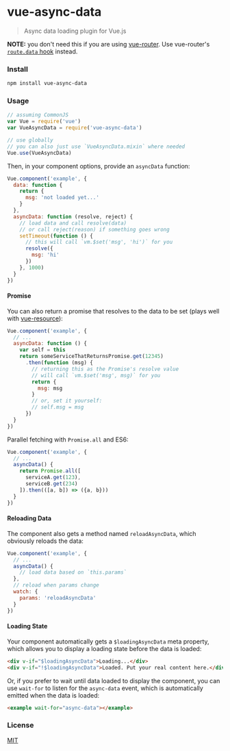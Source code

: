 # vue-async-data

> Async data loading plugin for Vue.js

**NOTE:** you don't need this if you are using [vue-router](https://github.com/vuejs/vue-router). Use vue-router's [`route.data` hook](http://router.vuejs.org/en/pipeline/data.html) instead.

### Install

``` bash
npm install vue-async-data
```

### Usage

``` js
// assuming CommonJS
var Vue = require('vue')
var VueAsyncData = require('vue-async-data')

// use globally
// you can also just use `VueAsyncData.mixin` where needed
Vue.use(VueAsyncData)
```

Then, in your component options, provide an `asyncData` function:

``` js
Vue.component('example', {
  data: function {
    return {
      msg: 'not loaded yet...'
    }
  },
  asyncData: function (resolve, reject) {
    // load data and call resolve(data)
    // or call reject(reason) if something goes wrong
    setTimeout(function () {
      // this will call `vm.$set('msg', 'hi')` for you
      resolve({
        msg: 'hi'
      })
    }, 1000)
  }
})
```

#### Promise

You can also return a promise that resolves to the data to be set (plays well with [vue-resource](https://github.com/vuejs/vue-resource)):

``` js
Vue.component('example', {
  // ...
  asyncData: function () {
    var self = this
    return someServiceThatReturnsPromise.get(12345)
      .then(function (msg) {
        // returning this as the Promise's resolve value
        // will call `vm.$set('msg', msg)` for you
        return {
          msg: msg
        }
        // or, set it yourself:
        // self.msg = msg
      })
  }
})
```

Parallel fetching with `Promise.all` and ES6:

``` js
Vue.component('example', {
  // ...
  asyncData() {
    return Promise.all([
      serviceA.get(123),
      serviceB.get(234)
    ]).then(([a, b]) => ({a, b}))
  }
})
```

#### Reloading Data

The component also gets a method named `reloadAsyncData`, which obviously reloads the data:

``` js
Vue.component('example', {
  // ...
  asyncData() {
    // load data based on `this.params`
  },
  // reload when params change
  watch: {
    params: 'reloadAsyncData'
  }
})
```

#### Loading State

Your component automatically gets a `$loadingAsyncData` meta property, which allows you to display a loading state before the data is loaded:

``` html
<div v-if="$loadingAsyncData">Loading...</div>
<div v-if="!$loadingAsyncData">Loaded. Put your real content here.</div>
```

Or, if you prefer to wait until data loaded to display the component, you can use `wait-for` to listen for the `async-data` event, which is automatically emitted when the data is loaded:

``` html
<example wait-for="async-data"></example>
```

### License

[MIT](http://opensource.org/licenses/MIT)
